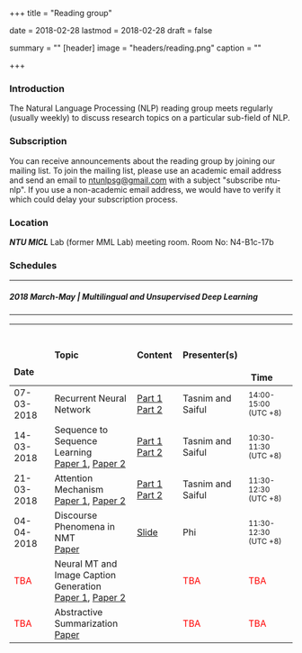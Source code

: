 +++
title = "Reading group"

date = 2018-02-28
lastmod = 2018-02-28
draft = false

summary = ""
[header]
image = "headers/reading.png"
caption = ""

+++

### Introduction
The Natural Language Processing (NLP) reading group meets regularly (usually weekly) to discuss research topics on a particular sub-field of NLP.

### Subscription
You can receive announcements about the reading group by joining our mailing list. To join the mailing list, please use an academic email address and send an email to ntunlpsg@gmail.com with a subject "subscribe ntu-nlp". If you use a non-academic email address, we would have to verify it which could delay your subscription process.

### Location 
***NTU MICL*** Lab (former MML Lab) meeting room.
Room No: N4-B1c-17b

### Schedules

---
##### 2018 March-May  | Multilingual and Unsupervised Deep Learning
---

| &nbsp; &nbsp; &nbsp;  &nbsp; &nbsp; &nbsp; &nbsp;  &nbsp; &nbsp; &nbsp; &nbsp;  &nbsp; &nbsp; &nbsp; &nbsp;  &nbsp; 	&nbsp;&nbsp;  &nbsp; 	&nbsp;  Date    | Topic | Content | Presenter(s) | &nbsp; &nbsp; &nbsp;  &nbsp; &nbsp; &nbsp; &nbsp;  &nbsp; &nbsp; &nbsp; &nbsp;  &nbsp; &nbsp; &nbsp; &nbsp;  &nbsp; &nbsp; &nbsp; &nbsp;  &nbsp; &nbsp; &nbsp; &nbsp;  &nbsp; &nbsp; &nbsp; &nbsp;  &nbsp; &nbsp; &nbsp; &nbsp;  &nbsp;Time |
| :------- |:--- |:--- |:--- | :--- |
| 07-03-2018 | Recurrent Neural Network | [Part 1](https://drive.google.com/open?id=1Uf9ovCWkW44OR20f4puflLBlN0Nbmkfq) [Part 2](https://drive.google.com/file/d/1ciYPg1ktTv0Yh730b_7NBZhFjmaOTiq4/view?usp=sharing)| Tasnim and Saiful | <small>14:00-15:00<br> (UTC +8)</small> |
| 14-03-2018 | Sequence to Sequence Learning <br> [Paper 1](https://arxiv.org/abs/1406.1078),  [Paper 2](https://arxiv.org/abs/1409.3215) |[Part 1](https://drive.google.com/file/d/1RYUV3YmPrVoRTujaJ0kt6jyD6-4a8Zie/view?usp=sharing) [Part 2](https://drive.google.com/file/d/1W2BaUNc5IqaDypNiXcb0MweOtCetUqZm/view?usp=sharing) | Tasnim and Saiful | <small>10:30-11:30 <br> (UTC +8)|
| 21-03-2018| Attention Mechanism <br> [Paper 1](https://arxiv.org/abs/1409.0473), [Paper 2](https://arxiv.org/abs/1508.04025)|[Part 1](https://drive.google.com/open?id=1niMR8LX77DnP_iPzjNRauOdz1wjd_eXp) [Part 2](https://drive.google.com/file/d/1rzX97LRgtQdg6YmVeAq92oLqXGCEjhpb/view) | Tasnim and Saiful | <small>11:30-12:30 <br>(UTC +8)</small> |
| 04-04-2018| Discourse Phenomena in NMT <br> [Paper](https://arxiv.org/abs/1711.00513)| [Slide](https://drive.google.com/open?id=1FeCJUGiE5-Pnj2BbxehrHPbe-w5IWi-q) | Phi | <small>11:30-12:30 <br>(UTC +8)</small> |
| <span style="color:red">TBA</span> | Neural MT and Image Caption Generation <br> [Paper 1](https://arxiv.org/abs/1610.03017), [Paper 2](https://arxiv.org/abs/1502.03044)| | <span style="color:red">TBA</span> | <span style="color:red">TBA</span> |
| <span style="color:red">TBA</span> | Abstractive Summarization <br> [Paper](https://openreview.net/pdf?id=HkAClQgA-)| | <span style="color:red">TBA</span> | <span style="color:red">TBA</span> |



